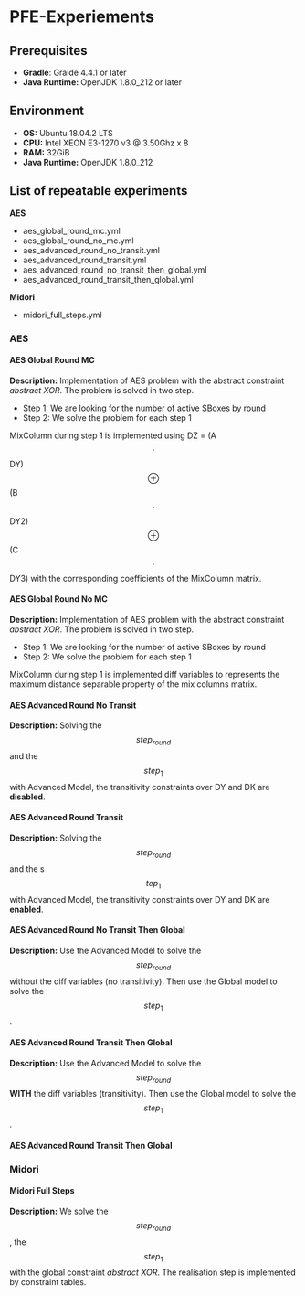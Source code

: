 <script type="text/javascript" async="" src="https://cdnjs.cloudflare.com/ajax/libs/mathjax/2.7.2/MathJax.js?config=TeX-MML-AM_CHTML"></script>

# PFE-Experiements	

## Prerequisites
- **Gradle**: Gralde 4.4.1 or later
- **Java Runtime:** OpenJDK 1.8.0_212 or later

## Environment
- **OS:** Ubuntu 18.04.2 LTS
- **CPU:** Intel XEON E3-1270 v3 @ 3.50Ghz x 8
- **RAM:** 32GiB
- **Java Runtime:** OpenJDK 1.8.0_212

## List of repeatable experiments
**AES**
- aes_global_round_mc.yml
- aes_global_round_no_mc.yml
- aes_advanced_round_no_transit.yml
- aes_advanced_round_transit.yml
- aes_advanced_round_no_transit_then_global.yml
- aes_advanced_round_transit_then_global.yml

**Midori**
- midori_full_steps.yml

### AES
#### AES Global Round MC
**Description:**
Implementation of AES problem with the abstract constraint *abstract XOR*. The problem is solved in two step.
- Step 1: We are looking for the number of active SBoxes by round
- Step 2: We solve the problem for each step 1

MixColumn during step 1 is implemented using DZ = (A $$\cdot$$ DY) $$\oplus$$ (B $$\cdot$$ DY2) $$\oplus$$ (C $$\cdot$$ DY3) with the corresponding coefficients of the MixColumn matrix.

#### AES Global Round No MC
**Description:**
Implementation of AES problem with the abstract constraint *abstract XOR*. The problem is solved in two step.

- Step 1: We are looking for the number of active SBoxes by round
- Step 2: We solve the problem for each step 1

MixColumn during step 1 is implemented diff variables to represents the maximum distance separable property of the mix columns matrix.

#### AES Advanced Round No Transit
**Description:**
Solving the $$step_{round}$$ and the $$step_{1}$$ with Advanced Model, the transitivity constraints over DY and DK are **disabled**.

#### AES Advanced Round Transit
**Description:**
Solving the $$step_{round}$$ and the s$$tep_{1}$$ with Advanced Model, the transitivity constraints over DY and DK are **enabled**.

#### AES Advanced Round No Transit Then Global
**Description:**
Use the Advanced Model to solve the $$step_{round}$$ without the diff variables (no transitivity). Then use the Global model to solve the $$step_{1}$$.

#### AES Advanced Round Transit Then Global
**Description:**
Use the Advanced Model to solve the $$step_{round}$$ **WITH** the diff variables (transitivity). Then use the Global model to solve the $$step_{1}$$.

#### AES Advanced Round Transit Then Global

### Midori
#### Midori Full Steps
**Description:**
We solve the $$step_{round}$$, the $$step_{1}$$ with the global constraint *abstract XOR*. The realisation step is implemented by constraint tables.
